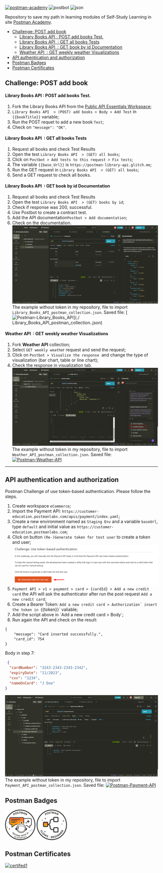 [![postman-academy](https://img.shields.io/badge/Postman-Academy-FF6C37.svg?style=for-the-badge&logo=Postman&logoColor=white)](https://academy.postman.com/) ![postbot](https://img.shields.io/badge/Postbot-9B7EBD.svg?style=for-the-badge&logo=Postman&logoColor=white) ![json](https://img.shields.io/badge/JSON-000000.svg?style=for-the-badge&logo=JSON&logoColor=white) 

Repository to save my path in learning modules of Self-Study Learning in site [Postman Academy](https://academy.postman.com/).

<!-- TOC -->

- [Challenge: POST add book](#challenge-post-add-book)
  - [Library Books API : POST add books Test.](#library-books-api-post-add-books-test)
  - [Library Books API  : GET all books Tests](#library-books-api-get-all-books-tests)
  - [Library Books API  : GET book by id Documentation](#library-books-api-get-book-by-id-documentation)
  - [Weather API  : GET weekly weather Visualizations](#weather-api-get-weekly-weather-visualizations)
- [API authentication and authorization](#api-authentication-and-authorization)
- [Postman Badges](#postman-badges)
- [Postman Certificates](#postman-certificates)

<!-- TOC -->
 
## Challenge: POST add book
#### Library Books API : POST add books Test.

1. Fork the Library Books API from the [Public API Essentials Workspace](https://www.postman.com/devrel/api-essentials/overview?utm_campaign=fy25--global-all-api_essentials_collaboration-&utm_medium=workshop&utm_source=postman_academy);
2. `Library Books API  > (POST) add books > Body > Add Test` in `{{bookTitle}}` variable;
3. Run the POST requet to add a new book `Test`;
4. Check on `"message": "OK"`.

#### Library Books API  : GET all books Tests

1. Request all books and check Test Results
2. Open the test `Library Books API  > (GET) all books`;
3. Click on `Postbot > Add tests to this request > Fix tests`;
4. The variable `{{base_Url}}` is `https://postman-library-api.glitch.me`;
5. Run the GET request in `Library Books API  > (GET) all books`;
6. Send a GET request to check all books.

#### Library Books API  : GET book by id Documentation

1. Request all books and check Test Results
2. Open the test `Library Books API  > (GET) books by id`;
3. Check if response was 200, successful.
4. Use Postbot to create a contract test.
5. Add the API documentation`Postbot > Add documentation`;
6. Check on the documentation.
![documentation](asserts/documentation.png)
The example without token in my repository, file to import `Library_Books_API_postman_collection.json`.
Saved file: [![Postman-Library_Books_API](https://img.shields.io/badge/Postman-Library%20Books%20API-FF6C37.svg?style=flat&logo=Postman&logoColor=white)](./ Library_Books_API_postman_collection..json)

#### Weather API  : GET weekly weather Visualizations

1. Fork **Weather API** collection;
2. Select `GET weekly weathe`r request and send the request;
3. Click on `Postbot > Visualize the response`  and change the type of visualization (bar chart, table or line chart);
4. Check the response in visualization tab.
![vis](asserts/chart-response.png)
The example without token in my repository, file to import `Weather_API_postman_collection.json`.
Saved file: [![Postman-Weather-API](https://img.shields.io/badge/Postman-Weather%20API-FF6C37.svg?style=flat&logo=Postman&logoColor=white)](./Weather_API_postman_collection.json)

---
##  API authentication and authorization
Postman Challenge of use token-based authentication. Please follow the steps.
1. Create workspace `eCommerce`;
2. Import the Payment API: `https://customer-education.postmanlabs.com/apis/payment/index.yaml`;
3. Create a new environment named as `Staging Env` and a variable `baseUrl`, type `default` and initial value as `https://customer-education.postmanlabs.com`;
4. Click on button `(Re-)Generate token for test user` to create a token and user;
![token](asserts/token.png)
5. `Payment API > v1 > payment > card > {cardId} > Add a new credit card` the API will ask the authenticator after run the post request `Add a new credit card`;
6. Create a Bearer Token: `Add a new credit card > Authorization´ insert the token in `{{token}}` valiable;
7. Add the script above in `Add a new credit card > Body´; 
8. Run again the API and check on the result: 
```
{
    "message": "Card inserted successfully.",
    "card_id": 754
}
```
Body in step 7:
```json
 {
  "cardNumber": "3243-2343-2343-2342",
  "expiryDate": "11/2023",
  "cvv": "1234",
  "nameOnCard": "J Doe"
}
```
![token](asserts/sucess.png)
The example without token in my repository, file to import `Payment_API_postman_collection.json`.
Saved file: [![Postman-Payment-API](https://img.shields.io/badge/Postman-Payment%20API-FF6C37.svg?style=flat&logo=Postman&logoColor=white)](/Payment_API_postman_collection.json)

## Postman Badges

<p align="left">
    <img alt="badge1" src="/badges/assertion-E8dxLumrS-aYAAjjPT4_JQ.svg" width="100px" alt="badge1"/>
    <img alt="badge2" src="/badges/assertion-S1N-crKNQf-8iuF5BLU66w.png" width="100px" alt="badge2"/>
</p>
 
## Postman Certificates

<p align="left">
    <a href="default.asp"> <img alt="certifed1" src="/badges/certifed1.png" width="500px"/> </a>
</p>